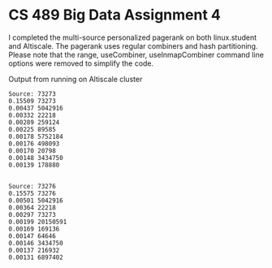 CS 489 Big Data Assignment 4
============================

I completed the multi-source personalized pagerank on both linux.student and Altiscale. The pagerank uses regular combiners and hash partitioning.
Please note that the range, useCombiner, useInmapCombiner command line options were removed to simplify the code.


Output from running on Altiscale cluster
```
Source: 73273  
0.15509 73273  
0.00437 5042916  
0.00332 22218  
0.00289 259124  
0.00225 89585  
0.00178 5752184  
0.00176 498093  
0.00170 20798  
0.00148 3434750  
0.00139 178880  


Source: 73276  
0.15575 73276  
0.00501 5042916  
0.00364 22218  
0.00297 73273  
0.00199 20150591  
0.00169 169136  
0.00147 64646  
0.00146 3434750  
0.00137 216932  
0.00131 6897402  
```
